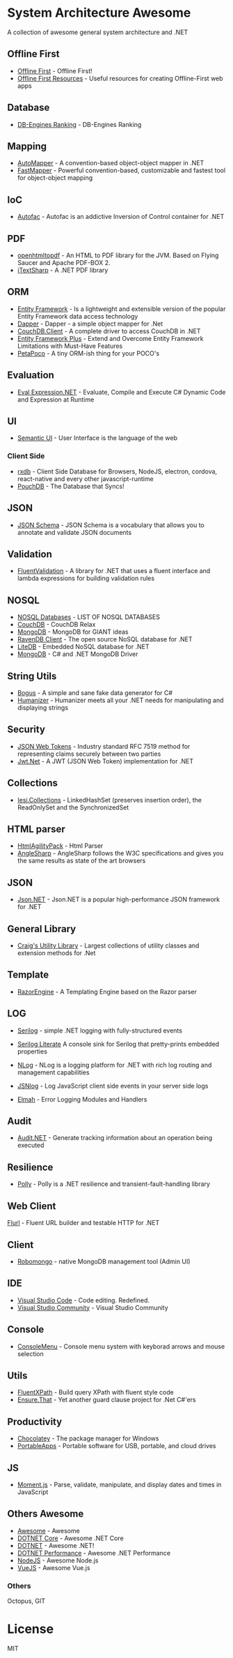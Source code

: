 # System Architecture Awesome
A collection of awesome general system architecture and .NET

## Offline First
* [Offline First](http://offlinefirst.org/) - Offline First!
* [Offline First Resources](https://github.com/pazguille/offline-first/) - Useful resources for creating Offline-First web apps

## Database
* [DB-Engines Ranking](https://db-engines.com/en/ranking) - DB-Engines Ranking

## Mapping
* [AutoMapper](https://github.com/AutoMapper/AutoMapper) - A convention-based object-object mapper in .NET
* [FastMapper](https://www.nuget.org/packages/FastMapper/) - Powerful convention-based, customizable and fastest tool for object-object mapping

## IoC
* [Autofac](https://autofac.org/) - Autofac is an addictive Inversion of Control container for .NET

## PDF
* [openhtmltopdf](https://github.com/danfickle/openhtmltopdf) - An HTML to PDF library for the JVM. Based on Flying Saucer and Apache PDF-BOX 2.
* [iTextSharp](https://sourceforge.net/projects/itextsharp/) - A .NET PDF library

## ORM
* [Entity Framework](https://github.com/aspnet/EntityFramework) - Is a lightweight and extensible version of the popular Entity Framework data access technology
* [Dapper](https://github.com/StackExchange/Dapper) - Dapper - a simple object mapper for .Net
* [CouchDB.Client](https://github.com/jefersonsv/CouchDB.Client) - A complete driver to access CouchDB in .NET
* [Entity Framework Plus](http://entityframework-plus.net/) - Extend and Overcome Entity Framework Limitations with Must-Have Features
* [PetaPoco](https://github.com/CollaboratingPlatypus/PetaPoco) - A tiny ORM-ish thing for your POCO's

## Evaluation
* [Eval Expression.NET](http://eval-expression.net/) - Evaluate, Compile and Execute C# Dynamic Code and Expression at Runtime

## UI
 * [Semantic UI](https://semantic-ui.com/) - User Interface is the language of the web

### Client Side
* [rxdb](https://github.com/pubkey/rxdb) - Client Side Database for Browsers, NodeJS, electron, cordova, react-native and every other javascript-runtime
* [PouchDB](https://pouchdb.com/) - The Database that Syncs!

## JSON
* [JSON Schema](http://json-schema.org/) - JSON Schema is a vocabulary that allows you to annotate and validate JSON documents

## Validation
* [FluentValidation](https://github.com/JeremySkinner/FluentValidation) - A library for .NET that uses a fluent interface and lambda expressions for building validation rules

## NOSQL
* [NOSQL Databases](http://nosql-database.org/) - LIST OF NOSQL DATABASES
* [CouchDB](http://couchdb.apache.org/) - CouchDB Relax
* [MongoDB](https://www.mongodb.com/) - MongoDB for GIANT ideas
* [RavenDB Client](http://www.ravendb.net/) - The open source NoSQL database for .NET
* [LiteDB](http://www.litedb.org/) - Embedded NoSQL database for .NET
* [MongoDB](http://www.mongodb.org/display/DOCS/CSharp+Language+Center) - C# and .NET MongoDB Driver

## String Utils
* [Bogus](https://github.com/bchavez/Bogus) - A simple and sane fake data generator for C#
* [Humanizer](https://github.com/Humanizr/Humanizer) - Humanizer meets all your .NET needs for manipulating and displaying strings

## Security
* [JSON Web Tokens](https://jwt.io) - Industry standard RFC 7519 method for representing claims securely between two parties
* [Jwt.Net](https://github.com/jwt-dotnet/jwt) - A JWT (JSON Web Token) implementation for .NET

## Collections
* [Iesi.Collections](https://www.nuget.org/packages/Iesi.Collections/) - LinkedHashSet (preserves insertion order), the ReadOnlySet and the SynchronizedSet

## HTML parser
* [HtmlAgilityPack](http://html-agility-pack.net/) - Html Parser
* [AngleSharp](https://anglesharp.github.io/) - AngleSharp follows the W3C specifications and gives you the same results as state of the art browsers

## JSON
* [Json.NET](https://github.com/JamesNK/Newtonsoft.Json) - Json.NET is a popular high-performance JSON framework for .NET

## General Library
* [Craig's Utility Library](https://github.com/JaCraig/Craig-s-Utility-Library) - Largest collections of utility classes and extension methods for .Net

## Template
* [RazorEngine](https://github.com/Antaris/RazorEngine) - A Templating Engine based on the Razor parser

## LOG
* [Serilog](https://serilog.net/) - simple .NET logging with fully-structured events
* [Serilog Literate](https://github.com/serilog/serilog-sinks-literate) A console sink for Serilog that pretty-prints embedded properties

* [NLog](http://nlog-project.org/) - NLog is a logging platform for .NET with rich log routing and management capabilities
* [JSNlog](http://jsnlog.com/) - Log JavaScript client side events in your server side logs
* [Elmah](https://elmah.github.io) - Error Logging Modules and Handlers

## Audit
* [Audit.NET](https://github.com/thepirat000/Audit.NET) - Generate tracking information about an operation being executed

## Resilience
* [Polly](https://github.com/App-vNext/Polly) - Polly is a .NET resilience and transient-fault-handling library

## Web Client
[Flurl](http://tmenier.github.io/Flurl/) - Fluent URL builder and testable HTTP for .NET

## Client
* [Robomongo](https://robomongo.org/) - native MongoDB management tool (Admin UI)

## IDE
* [Visual Studio Code](https://code.visualstudio.com/) - Code editing. Redefined.
* [Visual Studio Community](https://www.visualstudio.com/vs/community/) - Visual Studio Community

## Console
* [ConsoleMenu](https://github.com/jefersonsv/ConsoleMenu) - Console menu system with keyborad arrows and mouse selection

## Utils
* [FluentXPath](https://github.com/jefersonsv/FluentXPath) - Build query XPath with fluent style code
* [Ensure.That](https://github.com/danielwertheim/Ensure.That) - Yet another guard clause project for .Net C#'ers

## Productivity

* [Chocolatey](https://chocolatey.org/) - The package manager for Windows
* [PortableApps](https://portableapps.com/) - Portable software for USB, portable, and cloud drives

## JS
* [Moment.js](http://momentjs.com/) - Parse, validate, manipulate, and display dates and times in JavaScript

## Others Awesome

* [Awesome](https://github.com/sindresorhus/awesome) - Awesome
* [DOTNET Core](https://github.com/thangchung/awesome-dotnet-core) - Awesome .NET Core
* [DOTNET](https://github.com/quozd/awesome-dotnet) - Awesome .NET!
* [DOTNET Performance](https://github.com/adamsitnik/awesome-dot-net-performance) - Awesome .NET Performance
* [NodeJS](https://github.com/sindresorhus/awesome-nodejs) - Awesome Node.js
* [VueJS](https://github.com/vuejs/awesome-vue) - Awesome Vue.js

### Others
Octopus, GIT

# License

MIT